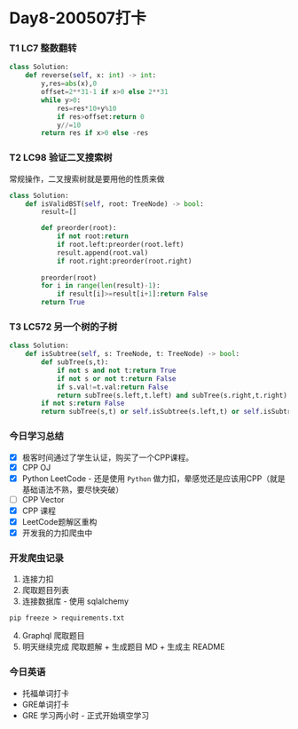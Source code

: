 # Day8-200507打卡

### T1 LC7 整数翻转

```python
class Solution:
    def reverse(self, x: int) -> int:
        y,res=abs(x),0
        offset=2**31-1 if x>0 else 2**31
        while y>0:
            res=res*10+y%10
            if res>offset:return 0
            y//=10
        return res if x>0 else -res
```

### T2 LC98 验证二叉搜索树

常规操作，二叉搜索树就是要用他的性质来做

```python
class Solution:
    def isValidBST(self, root: TreeNode) -> bool:
        result=[]

        def preorder(root):
            if not root:return 
            if root.left:preorder(root.left)
            result.append(root.val)
            if root.right:preorder(root.right)
        
        preorder(root)
        for i in range(len(result)-1):
            if result[i]>=result[i+1]:return False
        return True
```

### T3 LC572 另一个树的子树

```python
class Solution:
    def isSubtree(self, s: TreeNode, t: TreeNode) -> bool:
        def subTree(s,t):
            if not s and not t:return True
            if not s or not t:return False
            if s.val!=t.val:return False
            return subTree(s.left,t.left) and subTree(s.right,t.right)
        if not s:return False
        return subTree(s,t) or self.isSubtree(s.left,t) or self.isSubtree(s.right,t)
```

### 今日学习总结

- [x] 极客时间通过了学生认证，购买了一个CPP课程。
- [x] CPP OJ
- [x] Python LeetCode - 还是使用 `Python` 做力扣，晕感觉还是应该用CPP（就是基础语法不熟，要尽快突破）
- [ ] CPP Vector
- [x] CPP 课程
- [x] LeetCode题解区重构
- [x] 开发我的力扣爬虫中

### 开发爬虫记录

1. 连接力扣
2. 爬取题目列表
3. 连接数据库 - 使用 sqlalchemy

```
pip freeze > requirements.txt
```

4. Graphql 爬取题目
5. 明天继续完成 爬取题解 + 生成题目 MD + 生成主 README

### 今日英语

- 托福单词打卡
- GRE单词打卡
- GRE 学习两小时 - 正式开始填空学习